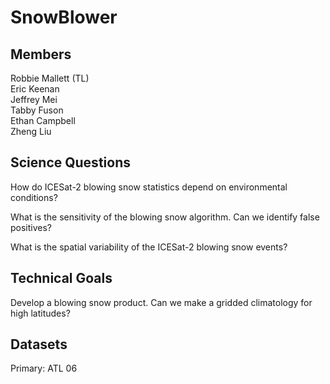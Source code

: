 # SnowBlower

## Members

Robbie Mallett (TL)  
Eric Keenan  
Jeffrey Mei  
Tabby Fuson  
Ethan Campbell  
Zheng Liu  

## Science Questions

How do ICESat-2 blowing snow statistics depend on environmental conditions?

What is the sensitivity of the blowing snow algorithm. Can we identify false positives?

What is the spatial variability of the ICESat-2 blowing snow events?

## Technical Goals

Develop a blowing snow product. Can we make a gridded climatology for high latitudes?

## Datasets

Primary: ATL 06
